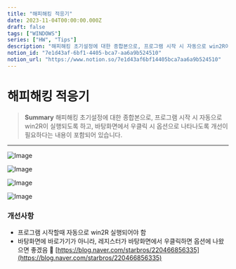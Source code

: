 ```yaml
---
title: "해피해킹 적응기"
date: 2023-11-04T00:00:00.000Z
draft: false
tags: ["WINDOWS"]
series: ["HW", "Tips"]
description: "해피해킹 초기설정에 대한 종합본으로, 프로그램 시작 시 자동으로 win2R이 실행되도록 하고, 바탕화면에서 우클릭 시 옵션으로 나타나도록 개선이 필요하다는 내용이 포함되어 있습니다."
notion_id: "7e1d43af-6bf1-4405-bca7-aa6a9b524510"
notion_url: "https://www.notion.so/7e1d43af6bf14405bca7aa6a9b524510"
---
```


# 해피해킹 적응기

> **Summary**
> 해피해킹 초기설정에 대한 종합본으로, 프로그램 시작 시 자동으로 win2R이 실행되도록 하고, 바탕화면에서 우클릭 시 옵션으로 나타나도록 개선이 필요하다는 내용이 포함되어 있습니다.

---

![Image](https://prod-files-secure.s3.us-west-2.amazonaws.com/09ccd4d5-876c-4bba-bbdf-cc77a0a11257/139be9c1-99cf-425b-b78e-3c66dc2f2ca7/Untitled.png?X-Amz-Algorithm=AWS4-HMAC-SHA256&X-Amz-Content-Sha256=UNSIGNED-PAYLOAD&X-Amz-Credential=ASIAZI2LB466YTQXR65F%2F20250724%2Fus-west-2%2Fs3%2Faws4_request&X-Amz-Date=20250724T115858Z&X-Amz-Expires=3600&X-Amz-Security-Token=IQoJb3JpZ2luX2VjEAMaCXVzLXdlc3QtMiJIMEYCIQDioe%2BzQ34x%2Bsphk5JxMGspGnOQ3zIe6XraE6iHHO0jqwIhAKkUeTFjTTrMI7P4BcLTLXNj9rcF9L6yzEvXEso5kM1NKv8DCCwQABoMNjM3NDIzMTgzODA1IgxTFeLUhJUQXDU2Akkq3AP6DcitPwcZkJNr%2FW1tEfREFEIny0Yx6wQK%2Fe8IT0Osq%2Bscbq00K31ipvDahvIAmVQ5BBtYZMlTWvrJayjcazFOZGs3H%2Bu%2F1wHhhCIje%2BUJ1B9g7S9AcrITVbSjLGM761Nusl2NTJk4KNyg8B%2FxqGyoeWMnUt%2BqgFUdWKJgHBAfRT9DwYn28gIk8uuGt1VMU6eI%2FJphX%2FVIPde9%2B2pLSztQCVzhaAnaLlhChxJatNPDdW%2FUkkFz5eCxE%2BjEyjgHondN2T6i8u3oStd%2FbkLTWNmh%2FNXpbrN8Ual7kf3gAaqq4U80qsz7kkJavjf80fg5o68Z%2BLzlEwtSZsrCitfL5PKRkXua2gXyMZpWOJHZ0sUZEpSO7WTUArCQxMhr4pJoynQ1FXNwhBX4hQfwuQxtXVkaom6K7z3VbOotFsotTvgnz9kuJyfR0Oqd5ar%2BGZsRF0ayZgzWilS9lq%2F6%2BcqEM4i%2BBG7hl60GguE1qbsepNO85LucxTuotDH7GiHkDRy3dEe8jWtLlYNzfy4z6t29fMydfMvA1MLIx4RtxtuEIXFe7trjjljkYoSvW5L3JkHgT1mIBX9FKL0jhTFHV9g3MrcYoEnc2Uy%2BhDyZDtcPJks6OtAyMuDoH6fAQ%2F6uiDDtm4jEBjqkAQXhxht0HFODdP6S%2F9CTEFspqtrBJG%2BHBpHk2EZUNqsjPgzXZO3zoiqV8kJxkPCpr9v3SSVrSg0xBqVgj9EVHKGFcdDH04WREhKc5ld4uVunlZALiKDkZEMD74l%2BFBb%2FlgiTp3ftw7LwK8K%2FBwxj1T4cICGc5ZdGdQXOZVp9DsKy%2FEHJuNaqYXCvq%2BgHZO33oKban8BU7WY%2BX8mcWfspnTxxDR0R&X-Amz-Signature=3912c46598e3c346afc458f97449879cfa989e1a9039022aeea0951a9c7cf972&X-Amz-SignedHeaders=host&x-amz-checksum-mode=ENABLED&x-id=GetObject)


![Image](https://prod-files-secure.s3.us-west-2.amazonaws.com/09ccd4d5-876c-4bba-bbdf-cc77a0a11257/6be7d03c-714d-47e8-8b0e-d66d2811c3e3/Untitled.png?X-Amz-Algorithm=AWS4-HMAC-SHA256&X-Amz-Content-Sha256=UNSIGNED-PAYLOAD&X-Amz-Credential=ASIAZI2LB466YTQXR65F%2F20250724%2Fus-west-2%2Fs3%2Faws4_request&X-Amz-Date=20250724T115858Z&X-Amz-Expires=3600&X-Amz-Security-Token=IQoJb3JpZ2luX2VjEAMaCXVzLXdlc3QtMiJIMEYCIQDioe%2BzQ34x%2Bsphk5JxMGspGnOQ3zIe6XraE6iHHO0jqwIhAKkUeTFjTTrMI7P4BcLTLXNj9rcF9L6yzEvXEso5kM1NKv8DCCwQABoMNjM3NDIzMTgzODA1IgxTFeLUhJUQXDU2Akkq3AP6DcitPwcZkJNr%2FW1tEfREFEIny0Yx6wQK%2Fe8IT0Osq%2Bscbq00K31ipvDahvIAmVQ5BBtYZMlTWvrJayjcazFOZGs3H%2Bu%2F1wHhhCIje%2BUJ1B9g7S9AcrITVbSjLGM761Nusl2NTJk4KNyg8B%2FxqGyoeWMnUt%2BqgFUdWKJgHBAfRT9DwYn28gIk8uuGt1VMU6eI%2FJphX%2FVIPde9%2B2pLSztQCVzhaAnaLlhChxJatNPDdW%2FUkkFz5eCxE%2BjEyjgHondN2T6i8u3oStd%2FbkLTWNmh%2FNXpbrN8Ual7kf3gAaqq4U80qsz7kkJavjf80fg5o68Z%2BLzlEwtSZsrCitfL5PKRkXua2gXyMZpWOJHZ0sUZEpSO7WTUArCQxMhr4pJoynQ1FXNwhBX4hQfwuQxtXVkaom6K7z3VbOotFsotTvgnz9kuJyfR0Oqd5ar%2BGZsRF0ayZgzWilS9lq%2F6%2BcqEM4i%2BBG7hl60GguE1qbsepNO85LucxTuotDH7GiHkDRy3dEe8jWtLlYNzfy4z6t29fMydfMvA1MLIx4RtxtuEIXFe7trjjljkYoSvW5L3JkHgT1mIBX9FKL0jhTFHV9g3MrcYoEnc2Uy%2BhDyZDtcPJks6OtAyMuDoH6fAQ%2F6uiDDtm4jEBjqkAQXhxht0HFODdP6S%2F9CTEFspqtrBJG%2BHBpHk2EZUNqsjPgzXZO3zoiqV8kJxkPCpr9v3SSVrSg0xBqVgj9EVHKGFcdDH04WREhKc5ld4uVunlZALiKDkZEMD74l%2BFBb%2FlgiTp3ftw7LwK8K%2FBwxj1T4cICGc5ZdGdQXOZVp9DsKy%2FEHJuNaqYXCvq%2BgHZO33oKban8BU7WY%2BX8mcWfspnTxxDR0R&X-Amz-Signature=329437e7082a363333ce1d3b93e3d500a132b15e86dcf5f95749cdbac268b7c7&X-Amz-SignedHeaders=host&x-amz-checksum-mode=ENABLED&x-id=GetObject)


![Image](https://prod-files-secure.s3.us-west-2.amazonaws.com/09ccd4d5-876c-4bba-bbdf-cc77a0a11257/7ea0b0f2-f65a-4f86-b83e-039c85e99fb7/Untitled.png?X-Amz-Algorithm=AWS4-HMAC-SHA256&X-Amz-Content-Sha256=UNSIGNED-PAYLOAD&X-Amz-Credential=ASIAZI2LB466YTQXR65F%2F20250724%2Fus-west-2%2Fs3%2Faws4_request&X-Amz-Date=20250724T115858Z&X-Amz-Expires=3600&X-Amz-Security-Token=IQoJb3JpZ2luX2VjEAMaCXVzLXdlc3QtMiJIMEYCIQDioe%2BzQ34x%2Bsphk5JxMGspGnOQ3zIe6XraE6iHHO0jqwIhAKkUeTFjTTrMI7P4BcLTLXNj9rcF9L6yzEvXEso5kM1NKv8DCCwQABoMNjM3NDIzMTgzODA1IgxTFeLUhJUQXDU2Akkq3AP6DcitPwcZkJNr%2FW1tEfREFEIny0Yx6wQK%2Fe8IT0Osq%2Bscbq00K31ipvDahvIAmVQ5BBtYZMlTWvrJayjcazFOZGs3H%2Bu%2F1wHhhCIje%2BUJ1B9g7S9AcrITVbSjLGM761Nusl2NTJk4KNyg8B%2FxqGyoeWMnUt%2BqgFUdWKJgHBAfRT9DwYn28gIk8uuGt1VMU6eI%2FJphX%2FVIPde9%2B2pLSztQCVzhaAnaLlhChxJatNPDdW%2FUkkFz5eCxE%2BjEyjgHondN2T6i8u3oStd%2FbkLTWNmh%2FNXpbrN8Ual7kf3gAaqq4U80qsz7kkJavjf80fg5o68Z%2BLzlEwtSZsrCitfL5PKRkXua2gXyMZpWOJHZ0sUZEpSO7WTUArCQxMhr4pJoynQ1FXNwhBX4hQfwuQxtXVkaom6K7z3VbOotFsotTvgnz9kuJyfR0Oqd5ar%2BGZsRF0ayZgzWilS9lq%2F6%2BcqEM4i%2BBG7hl60GguE1qbsepNO85LucxTuotDH7GiHkDRy3dEe8jWtLlYNzfy4z6t29fMydfMvA1MLIx4RtxtuEIXFe7trjjljkYoSvW5L3JkHgT1mIBX9FKL0jhTFHV9g3MrcYoEnc2Uy%2BhDyZDtcPJks6OtAyMuDoH6fAQ%2F6uiDDtm4jEBjqkAQXhxht0HFODdP6S%2F9CTEFspqtrBJG%2BHBpHk2EZUNqsjPgzXZO3zoiqV8kJxkPCpr9v3SSVrSg0xBqVgj9EVHKGFcdDH04WREhKc5ld4uVunlZALiKDkZEMD74l%2BFBb%2FlgiTp3ftw7LwK8K%2FBwxj1T4cICGc5ZdGdQXOZVp9DsKy%2FEHJuNaqYXCvq%2BgHZO33oKban8BU7WY%2BX8mcWfspnTxxDR0R&X-Amz-Signature=b8ec6d33959153e1d6571c7c38d0bc47dff0bc02e0891720369ef1dc38af40d1&X-Amz-SignedHeaders=host&x-amz-checksum-mode=ENABLED&x-id=GetObject)

![Image](https://prod-files-secure.s3.us-west-2.amazonaws.com/09ccd4d5-876c-4bba-bbdf-cc77a0a11257/3c7fb2a9-9621-4888-9c83-29136f82f1a7/Untitled.png?X-Amz-Algorithm=AWS4-HMAC-SHA256&X-Amz-Content-Sha256=UNSIGNED-PAYLOAD&X-Amz-Credential=ASIAZI2LB466YTQXR65F%2F20250724%2Fus-west-2%2Fs3%2Faws4_request&X-Amz-Date=20250724T115858Z&X-Amz-Expires=3600&X-Amz-Security-Token=IQoJb3JpZ2luX2VjEAMaCXVzLXdlc3QtMiJIMEYCIQDioe%2BzQ34x%2Bsphk5JxMGspGnOQ3zIe6XraE6iHHO0jqwIhAKkUeTFjTTrMI7P4BcLTLXNj9rcF9L6yzEvXEso5kM1NKv8DCCwQABoMNjM3NDIzMTgzODA1IgxTFeLUhJUQXDU2Akkq3AP6DcitPwcZkJNr%2FW1tEfREFEIny0Yx6wQK%2Fe8IT0Osq%2Bscbq00K31ipvDahvIAmVQ5BBtYZMlTWvrJayjcazFOZGs3H%2Bu%2F1wHhhCIje%2BUJ1B9g7S9AcrITVbSjLGM761Nusl2NTJk4KNyg8B%2FxqGyoeWMnUt%2BqgFUdWKJgHBAfRT9DwYn28gIk8uuGt1VMU6eI%2FJphX%2FVIPde9%2B2pLSztQCVzhaAnaLlhChxJatNPDdW%2FUkkFz5eCxE%2BjEyjgHondN2T6i8u3oStd%2FbkLTWNmh%2FNXpbrN8Ual7kf3gAaqq4U80qsz7kkJavjf80fg5o68Z%2BLzlEwtSZsrCitfL5PKRkXua2gXyMZpWOJHZ0sUZEpSO7WTUArCQxMhr4pJoynQ1FXNwhBX4hQfwuQxtXVkaom6K7z3VbOotFsotTvgnz9kuJyfR0Oqd5ar%2BGZsRF0ayZgzWilS9lq%2F6%2BcqEM4i%2BBG7hl60GguE1qbsepNO85LucxTuotDH7GiHkDRy3dEe8jWtLlYNzfy4z6t29fMydfMvA1MLIx4RtxtuEIXFe7trjjljkYoSvW5L3JkHgT1mIBX9FKL0jhTFHV9g3MrcYoEnc2Uy%2BhDyZDtcPJks6OtAyMuDoH6fAQ%2F6uiDDtm4jEBjqkAQXhxht0HFODdP6S%2F9CTEFspqtrBJG%2BHBpHk2EZUNqsjPgzXZO3zoiqV8kJxkPCpr9v3SSVrSg0xBqVgj9EVHKGFcdDH04WREhKc5ld4uVunlZALiKDkZEMD74l%2BFBb%2FlgiTp3ftw7LwK8K%2FBwxj1T4cICGc5ZdGdQXOZVp9DsKy%2FEHJuNaqYXCvq%2BgHZO33oKban8BU7WY%2BX8mcWfspnTxxDR0R&X-Amz-Signature=d959db0632db87f6c9c783d02b4760faba0d712540582895484a6b4a0e68f141&X-Amz-SignedHeaders=host&x-amz-checksum-mode=ENABLED&x-id=GetObject)


### 개선사항

- 프로그램 시작할때 자동으로 win2R 실행되어야 함
- 바탕화면에 바로가기가 아니라, 레지스터가 바탕화면에서 우클릭하면 옵션에 나왔으면 좋겠음
🔗 [https://blog.naver.com/starbros/220466856335](https://blog.naver.com/starbros/220466856335)

